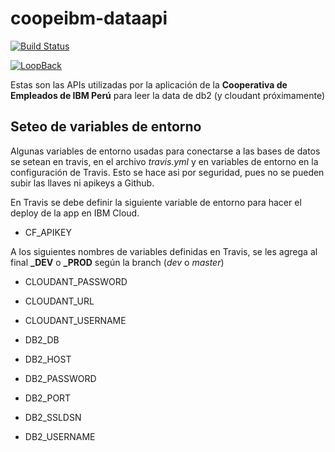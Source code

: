 # coopeibm-dataapi

[![Build Status](https://travis.ibm.com/IGAPeru/coopeibm-dataapi.svg?token=5nxyP1jzqq1iZT5wjNUD&branch=master)](https://travis.ibm.com/IGAPeru/coopeibm-dataapi)

[![LoopBack](https://github.com/strongloop/loopback-next/raw/master/docs/site/imgs/branding/Powered-by-LoopBack-Badge-(blue)-@2x.png)](http://loopback.io/)

Estas son las APIs utilizadas por la aplicación de la **Cooperativa de Empleados de IBM Perú** para leer la data de db2 (y cloudant próximamente)

## Seteo de variables de entorno
Algunas variables de entorno usadas para conectarse a las bases de datos se setean en travis, en el archivo *travis.yml* y en variables de entorno en la configuración de Travis.
Esto se hace asi por seguridad, pues no se pueden subir las llaves ni apikeys a Github.
  
En Travis se debe definir la siguiente variable de entorno para hacer el deploy de la app en IBM Cloud.
- CF_APIKEY
  
A los siguientes nombres de variables definidas en Travis, se les agrega al final **_DEV** o **_PROD** según la branch (*dev* o *master*)

- CLOUDANT_PASSWORD
- CLOUDANT_URL
- CLOUDANT_USERNAME
  
- DB2_DB
- DB2_HOST
- DB2_PASSWORD
- DB2_PORT
- DB2_SSLDSN
- DB2_USERNAME
